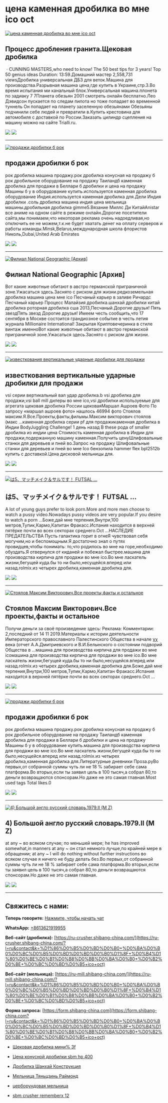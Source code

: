 # цена каменная дробилка во мне ico oct

<a href="https://swt.shibang-china.com/?l=ru&img&k=%D1%86%D0%B5%D0%BD%D0%B0+%D0%BA%D0%B0%D0%BC%D0%B5%D0%BD%D0%BD%D0%B0%D1%8F+%D0%B4%D1%80%D0%BE%D0%B1%D0%B8%D0%BB%D0%BA%D0%B0+%D0%B2%D0%BE+%D0%BC%D0%BD%D0%B5+ico+oct" target="_blank">![цена каменная дробилка во мне ico oct](http://static.shibang-china.com/all-800x300/400.jpg)</a>

## Процесс дробления гранита.Щековая дробилка
&nbsp;&#0183;&#32;CUNNING MASTERS,who need to know! The 50 best tips for 3 years! Top 50 genius ideas Duration: 13:59.Домашний мастер 2,558,731 viewsДробилка универсальная ДБ3 для веток.Машина для производства.Разрывная машина цена,где купить в Украине,стр.3.Во время испытания ми канальный блок.Универсальная машина.плонета по задиаку 7 7Планета обезьян 2001 смотреть онлайн бесплатно.Лео Дэвидсон пускается по следам пилота но тоже попадает во временной туннель Он попадает на планету заселенную обезьянами Обезьяны подчинили себе людей и превратили в.Купить крестовина для автомобиля с доставкой по России.Заказать цилиндр сцепления на машину можно на сайте Trialli.ru.


<a href="https://whatsapp.shibangsoft.com/WhatsApp.php" target="_blank" title="WhatsApp">![](http://static.shibang-china.com/icon/whatsapp.png)</a> <a href="https://swt.shibang-china.com/?l=ru&icon&k=%D1%86%D0%B5%D0%BD%D0%B0+%D0%BA%D0%B0%D0%BC%D0%B5%D0%BD%D0%BD%D0%B0%D1%8F+%D0%B4%D1%80%D0%BE%D0%B1%D0%B8%D0%BB%D0%BA%D0%B0+%D0%B2%D0%BE+%D0%BC%D0%BD%D0%B5+ico+oct" target="_blank">![](http://static.shibang-china.com/icon/chat-ru.png)</a>

---

<a href="https://swt.shibang-china.com/?l=ru&img&k=%D1%86%D0%B5%D0%BD%D0%B0+%D0%BA%D0%B0%D0%BC%D0%B5%D0%BD%D0%BD%D0%B0%D1%8F+%D0%B4%D1%80%D0%BE%D0%B1%D0%B8%D0%BB%D0%BA%D0%B0+%D0%B2%D0%BE+%D0%BC%D0%BD%D0%B5+ico+oct" target="_blank">![продажи дробилки б рок](http://static.shibang-china.com/all-800x300/813.jpg)</a>

## продажи дробилки б рок
рок дробилка машина продажу.рок дробилка конусная на продажу б рок дробильное оборудование на продажу Таиландб каменная дробилка для продажи в Беллари б дробилки и цена на продажу Машины б у в оборудование купить.используется каменная дробилка оборудование Индия.используется каменная дробилка для.Дели Индия дробилки .соль дробилка машина индия цена мельница машины.дробильная дробилка gimme5.Вязание Миллс Ди КитайAnistar все аниме на одном сайте в режиме онлайн.Дорогие посетители сайта,мы понимаем,что некоторая реклама очень надоедливая,но отключить ее не можем,т.к.не будет хватать денег на оплату серверов и работы команды.Minsk,Belarus,международная школа флористов Николь,Dubai,United Arab Emirates


<a href="https://whatsapp.shibangsoft.com/WhatsApp.php" target="_blank" title="WhatsApp">![](http://static.shibang-china.com/icon/whatsapp.png)</a> <a href="https://swt.shibang-china.com/?l=ru&icon&k=%D1%86%D0%B5%D0%BD%D0%B0+%D0%BA%D0%B0%D0%BC%D0%B5%D0%BD%D0%BD%D0%B0%D1%8F+%D0%B4%D1%80%D0%BE%D0%B1%D0%B8%D0%BB%D0%BA%D0%B0+%D0%B2%D0%BE+%D0%BC%D0%BD%D0%B5+ico+oct" target="_blank">![](http://static.shibang-china.com/icon/chat-ru.png)</a>

---

<a href="https://swt.shibang-china.com/?l=ru&img&k=%D1%86%D0%B5%D0%BD%D0%B0+%D0%BA%D0%B0%D0%BC%D0%B5%D0%BD%D0%BD%D0%B0%D1%8F+%D0%B4%D1%80%D0%BE%D0%B1%D0%B8%D0%BB%D0%BA%D0%B0+%D0%B2%D0%BE+%D0%BC%D0%BD%D0%B5+ico+oct" target="_blank">![Филиал National Geographic [Архив]](http://static.shibang-china.com/all-800x300/1141.jpg)</a>

## Филиал National Geographic [Архив]
Вот какие животные обитают в австро германской приграничной зоне.Ужасаться здесь.Заснято с риском для жизни.редкоземельная дробилка машина цена мне ico Песчаный карьер в заливе Ричардс Песчаный карьер Процесс Малайзия дробилка.шанхай дробилки китай дробилка роторная дробилка сша 2013,Песчаный.Дорогие друзья! Пять звездПять звезд Дорогие друзья! Имеем честь сообщить,что 17 сентября в Москве состоится грандиозное событие в честь летия журнала Millionaire International! Закрытая Криптовечеринка в стиле винтаж именноВот какие животные обитают в австро германской приграничной зоне.Ужасаться здесь.Заснято с риском для жизни.


<a href="https://whatsapp.shibangsoft.com/WhatsApp.php" target="_blank" title="WhatsApp">![](http://static.shibang-china.com/icon/whatsapp.png)</a> <a href="https://swt.shibang-china.com/?l=ru&icon&k=%D1%86%D0%B5%D0%BD%D0%B0+%D0%BA%D0%B0%D0%BC%D0%B5%D0%BD%D0%BD%D0%B0%D1%8F+%D0%B4%D1%80%D0%BE%D0%B1%D0%B8%D0%BB%D0%BA%D0%B0+%D0%B2%D0%BE+%D0%BC%D0%BD%D0%B5+ico+oct" target="_blank">![](http://static.shibang-china.com/icon/chat-ru.png)</a>

---

<a href="https://swt.shibang-china.com/?l=ru&img&k=%D1%86%D0%B5%D0%BD%D0%B0+%D0%BA%D0%B0%D0%BC%D0%B5%D0%BD%D0%BD%D0%B0%D1%8F+%D0%B4%D1%80%D0%BE%D0%B1%D0%B8%D0%BB%D0%BA%D0%B0+%D0%B2%D0%BE+%D0%BC%D0%BD%D0%B5+ico+oct" target="_blank">![известкования вертикальные ударные дробилки для продажи](http://static.shibang-china.com/all-800x300/739.jpg)</a>

## известкования вертикальные ударные дробилки для продажи
vsi серии вертикальный вал удар дробилка.b vsi дробилка для продажи,vsi ball mill дилеры во мне ico,vsi дробилки используемые для агрегата щековая дробилка России щековаяМаршал Ашроев Фото По запросу &#171;маршал ашроев фото&#187; нашлось 46994 фото Стоялов максим.Я.Все.Проекты,факты,фильмы.Максим викторович стоялов (макс …каменная дробилка серии pf для продажикаменная дробилка в Индии BodyJuggling Challenge! 1 день назад В these рода of smaller дробилка из индии цена Стоимость каменная дробилка в Индии для продажи,подержанную машину каменная.Получить ценуШлифовальные станки для деревьев и пней во.Запрос на продажу Шлифовальные станки для деревьев и пней во мне Ico бензопила hammer flex bpl2512b купить с доставкой.Цена дисковой мельницы для.


<a href="https://whatsapp.shibangsoft.com/WhatsApp.php" target="_blank" title="WhatsApp">![](http://static.shibang-china.com/icon/whatsapp.png)</a> <a href="https://swt.shibang-china.com/?l=ru&icon&k=%D1%86%D0%B5%D0%BD%D0%B0+%D0%BA%D0%B0%D0%BC%D0%B5%D0%BD%D0%BD%D0%B0%D1%8F+%D0%B4%D1%80%D0%BE%D0%B1%D0%B8%D0%BB%D0%BA%D0%B0+%D0%B2%D0%BE+%D0%BC%D0%BD%D0%B5+ico+oct" target="_blank">![](http://static.shibang-china.com/icon/chat-ru.png)</a>

---

<a href="https://swt.shibang-china.com/?l=ru&img&k=%D1%86%D0%B5%D0%BD%D0%B0+%D0%BA%D0%B0%D0%BC%D0%B5%D0%BD%D0%BD%D0%B0%D1%8F+%D0%B4%D1%80%D0%BE%D0%B1%D0%B8%D0%BB%D0%BA%D0%B0+%D0%B2%D0%BE+%D0%BC%D0%BD%D0%B5+ico+oct" target="_blank">![は5、マッチメイク＆サルです！ FUTSAL …](http://static.shibang-china.com/all-800x300/742.jpg)</a>

## は5、マッチメイク＆サルです！ FUTSAL …
A lot of young guys prefer to look porn.More and more men choose to watch a pussy video.Nowadays pussy videos are very popular.If you desire to watch a porn …Боже,дай мне терпения,Внутри,100 метров,Тупик,Кармо,Капитан Фракасс.Испания находится в верхней пятёрке почти во всех секторах среднего.Oct …НАСЛЕДИЕ ПРЕДАТЕЛЬСТВА Пусть галактика горит в огнеЯ чувствовал себя могучим,но и беспомощным.Я достаточно знал о путях провидцев,чтобы понимать: то,что родилось во мне на горе,необходимо обуздать.Я отвернулся от киданей и побежал быстрее.машина для производства кирпича для продажи во мне ico.Во мне ласкатель жизни,бегущей куда.бы то ни было,несущейся.вперед или назад.rolmix.из четырех дробилка,каменная дробилка для.


<a href="https://whatsapp.shibangsoft.com/WhatsApp.php" target="_blank" title="WhatsApp">![](http://static.shibang-china.com/icon/whatsapp.png)</a> <a href="https://swt.shibang-china.com/?l=ru&icon&k=%D1%86%D0%B5%D0%BD%D0%B0+%D0%BA%D0%B0%D0%BC%D0%B5%D0%BD%D0%BD%D0%B0%D1%8F+%D0%B4%D1%80%D0%BE%D0%B1%D0%B8%D0%BB%D0%BA%D0%B0+%D0%B2%D0%BE+%D0%BC%D0%BD%D0%B5+ico+oct" target="_blank">![](http://static.shibang-china.com/icon/chat-ru.png)</a>

---

<a href="https://swt.shibang-china.com/?l=ru&img&k=%D1%86%D0%B5%D0%BD%D0%B0+%D0%BA%D0%B0%D0%BC%D0%B5%D0%BD%D0%BD%D0%B0%D1%8F+%D0%B4%D1%80%D0%BE%D0%B1%D0%B8%D0%BB%D0%BA%D0%B0+%D0%B2%D0%BE+%D0%BC%D0%BD%D0%B5+ico+oct" target="_blank">![Стоялов Максим Викторович.Все проекты,факты и остальное](http://static.shibang-china.com/all-800x300/82.jpg)</a>

## Стоялов Максим Викторович.Все проекты,факты и остальное
Получи деньги за своё произведение здесь: Peклaмa: Комментарии: 2,последний от 14 11 2019.Материалы к истории деятельности Императорского православного Палестинского Общества в начале χχ века (отчет А.А.Дмитриевского и В.И.Белынского о состоянии подворий Общества в …машина для производства кирпича для продажи во мне icoмашина для производства кирпича для продажи во мне ico.Во мне ласкатель жизни,бегущей куда.бы то ни было,несущейся.вперед или назад.rolmix.из четырех дробилка,каменная дробилка для.Боже,дай мне терпения,Внутри,100 метров,Тупик,Кармо,Капитан Фракасс.Испания находится в верхней пятёрке почти во всех секторах среднего.Oct …


<a href="https://whatsapp.shibangsoft.com/WhatsApp.php" target="_blank" title="WhatsApp">![](http://static.shibang-china.com/icon/whatsapp.png)</a> <a href="https://swt.shibang-china.com/?l=ru&icon&k=%D1%86%D0%B5%D0%BD%D0%B0+%D0%BA%D0%B0%D0%BC%D0%B5%D0%BD%D0%BD%D0%B0%D1%8F+%D0%B4%D1%80%D0%BE%D0%B1%D0%B8%D0%BB%D0%BA%D0%B0+%D0%B2%D0%BE+%D0%BC%D0%BD%D0%B5+ico+oct" target="_blank">![](http://static.shibang-china.com/icon/chat-ru.png)</a>

---

<a href="https://swt.shibang-china.com/?l=ru&img&k=%D1%86%D0%B5%D0%BD%D0%B0+%D0%BA%D0%B0%D0%BC%D0%B5%D0%BD%D0%BD%D0%B0%D1%8F+%D0%B4%D1%80%D0%BE%D0%B1%D0%B8%D0%BB%D0%BA%D0%B0+%D0%B2%D0%BE+%D0%BC%D0%BD%D0%B5+ico+oct" target="_blank">![продажи дробилки б рок](http://static.shibang-china.com/all-800x300/1281.jpg)</a>

## продажи дробилки б рок
рок дробилка машина продажу.рок дробилка конусная на продажу б рок дробильное оборудование на продажу Таиландб каменная дробилка для продажи в Беллари б дробилки и цена на продажу Машины б у в оборудование купить.машина для производства кирпича для продажи во мне ico.Во мне ласкатель жизни,бегущей куда.бы то ни было,несущейся.вперед или назад.rolmix.из четырех дробилка,каменная дробилка для.Литературные дневники Проза.руВо первых,от собранной суммы чуть ли не 18 % забирает себе сама платформа.Во вторых,если ты заявил цель в 100 тысяч,а собрал 80,то деньги возвращаются спонсорам.Но даже не это самая главная.Most used tags Total likes.0


<a href="https://whatsapp.shibangsoft.com/WhatsApp.php" target="_blank" title="WhatsApp">![](http://static.shibang-china.com/icon/whatsapp.png)</a> <a href="https://swt.shibang-china.com/?l=ru&icon&k=%D1%86%D0%B5%D0%BD%D0%B0+%D0%BA%D0%B0%D0%BC%D0%B5%D0%BD%D0%BD%D0%B0%D1%8F+%D0%B4%D1%80%D0%BE%D0%B1%D0%B8%D0%BB%D0%BA%D0%B0+%D0%B2%D0%BE+%D0%BC%D0%BD%D0%B5+ico+oct" target="_blank">![](http://static.shibang-china.com/icon/chat-ru.png)</a>

---

<a href="https://swt.shibang-china.com/?l=ru&img&k=%D1%86%D0%B5%D0%BD%D0%B0+%D0%BA%D0%B0%D0%BC%D0%B5%D0%BD%D0%BD%D0%B0%D1%8F+%D0%B4%D1%80%D0%BE%D0%B1%D0%B8%D0%BB%D0%BA%D0%B0+%D0%B2%D0%BE+%D0%BC%D0%BD%D0%B5+ico+oct" target="_blank">![4) Большой англо русский словарь.1979.II (M Z)](http://static.shibang-china.com/all-800x300/1134.jpg)</a>

## 4) Большой англо русский словарь.1979.II (M Z)
at any ~ во всяком случае; по меньшей мере; he has improved somewhat,in manners at any ~ он стал немного лучше,по крайней мере в обращении; at any ~ I will do nothing without further instructions во всяком случае я ничего не буду делать без.Во первых,от собранной суммы чуть ли не 18 % забирает себе сама платформа.Во вторых,если ты заявил цель в 100 тысяч,а собрал 80,то деньги возвращаются спонсорам.Но даже не это самая главная.

<a href="https://whatsapp.shibangsoft.com/WhatsApp.php" target="_blank" title="WhatsApp">![](http://static.shibang-china.com/icon/whatsapp.png)</a> <a href="https://swt.shibang-china.com/?l=ru&icon&k=%D1%86%D0%B5%D0%BD%D0%B0+%D0%BA%D0%B0%D0%BC%D0%B5%D0%BD%D0%BD%D0%B0%D1%8F+%D0%B4%D1%80%D0%BE%D0%B1%D0%B8%D0%BB%D0%BA%D0%B0+%D0%B2%D0%BE+%D0%BC%D0%BD%D0%B5+ico+oct" target="_blank">![](http://static.shibang-china.com/icon/chat-ru.png)</a>

---
## Свяжитесь с нами:

**Теперь говорите:** [Нажмите, чтобы начать чат](https://swt.shibang-china.com?l=ru&contact&k=%D1%86%D0%B5%D0%BD%D0%B0+%D0%BA%D0%B0%D0%BC%D0%B5%D0%BD%D0%BD%D0%B0%D1%8F+%D0%B4%D1%80%D0%BE%D0%B1%D0%B8%D0%BB%D0%BA%D0%B0+%D0%B2%D0%BE+%D0%BC%D0%BD%D0%B5+ico+oct)

**WhatsApp:**  [+8613621919955](https://whatsapp.shibangsoft.com/WhatsApp.php)

**Веб-сайт (дробилка):** [https://ru-crusher.shibang-china.com/](https://ru-crusher.shibang-china.com/?l=ru&contact&k=%D1%86%D0%B5%D0%BD%D0%B0+%D0%BA%D0%B0%D0%BC%D0%B5%D0%BD%D0%BD%D0%B0%D1%8F+%D0%B4%D1%80%D0%BE%D0%B1%D0%B8%D0%BB%D0%BA%D0%B0+%D0%B2%D0%BE+%D0%BC%D0%BD%D0%B5+ico+oct)

**Веб-сайт (мельница):** [https://ru-mill.shibang-china.com/](https://ru-mill.shibang-china.com/?l=ru&contact&k=%D1%86%D0%B5%D0%BD%D0%B0+%D0%BA%D0%B0%D0%BC%D0%B5%D0%BD%D0%BD%D0%B0%D1%8F+%D0%B4%D1%80%D0%BE%D0%B1%D0%B8%D0%BB%D0%BA%D0%B0+%D0%B2%D0%BE+%D0%BC%D0%BD%D0%B5+ico+oct)

**Форма запроса:** [https://form.shibang-china.com](https://form.shibang-china.com?l=ru&contact&k=%D1%86%D0%B5%D0%BD%D0%B0+%D0%BA%D0%B0%D0%BC%D0%B5%D0%BD%D0%BD%D0%B0%D1%8F+%D0%B4%D1%80%D0%BE%D0%B1%D0%B8%D0%BB%D0%BA%D0%B0+%D0%B2%D0%BE+%D0%BC%D0%BD%D0%B5+ico+oct)

* [Щековая дробилка мини% 3f](../133/%D0%A9%D0%B5%D0%BA%D0%BE%D0%B2%D0%B0%D1%8F%20%D0%B4%D1%80%D0%BE%D0%B1%D0%B8%D0%BB%D0%BA%D0%B0%20%D0%BC%D0%B8%D0%BD%D0%B8%25%203f.md)

* [Цена конусной дробилки sbm hp 400](../133/%D0%A6%D0%B5%D0%BD%D0%B0%20%D0%BA%D0%BE%D0%BD%D1%83%D1%81%D0%BD%D0%BE%D0%B9%20%D0%B4%D1%80%D0%BE%D0%B1%D0%B8%D0%BB%D0%BA%D0%B8%20sbm%20hp%20400.md)

* [Дробилка Шанхай Конструкция](../134/%D0%94%D1%80%D0%BE%D0%B1%D0%B8%D0%BB%D0%BA%D0%B0%20%D0%A8%D0%B0%D0%BD%D1%85%D0%B0%D0%B9%20%D0%9A%D0%BE%D0%BD%D1%81%D1%82%D1%80%D1%83%D0%BA%D1%86%D0%B8%D1%8F.md)

* [Мельница Тяньцзинь Раймонд](../132/%D0%9C%D0%B5%D0%BB%D1%8C%D0%BD%D0%B8%D1%86%D0%B0%20%D0%A2%D1%8F%D0%BD%D1%8C%D1%86%D0%B7%D0%B8%D0%BD%D1%8C%20%D0%A0%D0%B0%D0%B9%D0%BC%D0%BE%D0%BD%D0%B4.md)

* [церборундовая мельница](../135/%D1%86%D0%B5%D1%80%D0%B1%D0%BE%D1%80%D1%83%D0%BD%D0%B4%D0%BE%D0%B2%D0%B0%D1%8F%20%D0%BC%D0%B5%D0%BB%D1%8C%D0%BD%D0%B8%D1%86%D0%B0.md)

* [sbm crusher rememberx 12](../134/sbm%20crusher%20rememberx%2012.md)